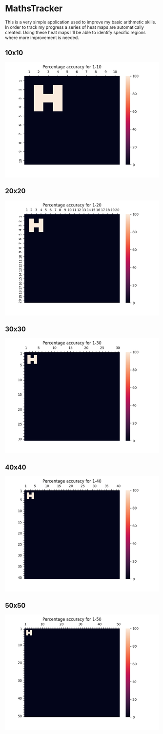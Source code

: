 # MathsTracker

This is a very simple application used to improve my basic arithmetic skills. In order to track my progress a series of heat maps are automatically created. Using these heat maps I'll be able to identify specific regions where more improvement is needed.

## 10x10

<p align="center">
  <img src="https://github.com/ConnorPerrin/MathsTracker/blob/main/images/heatmap_range_10.png" />
</p>

## 20x20

![](https://github.com/ConnorPerrin/MathsTracker/blob/main/images/heatmap_range_20.png)

## 30x30

![](https://github.com/ConnorPerrin/MathsTracker/blob/main/images/heatmap_range_30.png)


## 40x40

![](https://github.com/ConnorPerrin/MathsTracker/blob/main/images/heatmap_range_40.png)


## 50x50

![](https://github.com/ConnorPerrin/MathsTracker/blob/main/images/heatmap_range_50.png)

